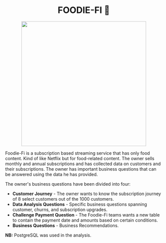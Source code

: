 <div align="center">
 <h1>FOODIE-FI 🥑</h1>
</div>

<p align="center">
    <img src="https://8weeksqlchallenge.com/images/case-study-designs/3.png" width="400" height="400">
</p>

Foodie-Fi is a subscription based streaming service that has only food content. Kind of like Netflix but for food-related content. The owner sells monthly and annual subscriptions and has collected data on customers and their subscriptions. The owner has important business questions that can be answered using the data he has provided.

The owner's business questions have been divided into four:

* **Customer Journey** - The owner wants to know the subscription journey of 8 select customers out of the 1000 customers.
* **Data Analysis Questions** - Specific business questions spanning customer, churns, and subscription upgrades.
* **Challenge Payment Question** - The Foodie-Fi teams wants a new table to contain the payment date and amounts based on certain conditions.
* **Business Questions** - Business Recommendations.

**NB:** PostgreSQL was used in the analysis. 

